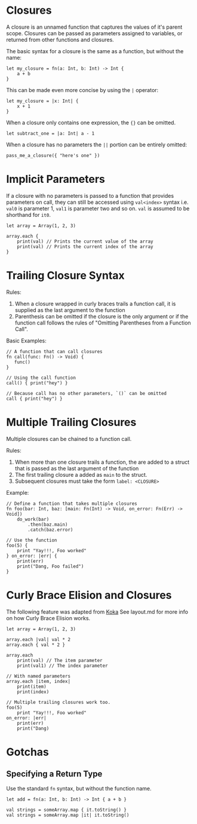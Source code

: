 # Closures

A closure is an unnamed function that captures the values of it's parent scope.
Closures can be passed as parameters assigned to variables, or returned from other functions and
closures.

The basic syntax for a closure is the same as a function, but without the name:
```
let my_closure = fn(a: Int, b: Int) -> Int {
    a + b
}
```

This can be made even more concise by using the `|` operator:
```
let my_closure = |x: Int| {
    x + 1
}
```

When a closure only contains one expression, the `{}` can be omitted.

```
let subtract_one = |a: Int| a - 1
```

When a closure has no parameters the `||` portion can be entirely omitted:
```
pass_me_a_closure({ "here's one" })
```

# Implicit Parameters

If a closure with no parameters is passed to a function that provides parameters
on call, they can still be accessed using `val<index>` syntax i.e. `val0` is parameter
1, `val1` is parameter two and so on. `val` is assumed to be shorthand for `it0`.

```
let array = Array(1, 2, 3)

array.each {
    print(val) // Prints the current value of the array
    print(val) // Prints the current index of the array
}
```

# Trailing Closure Syntax

Rules:
1. When a closure wrapped in curly braces trails a function call, it is supplied as the last
   argument to the function
2. Parenthesis can be omitted if the closure is the only argument or if the function call
   follows the rules of "Omitting Parentheses from a Function Call".

Basic Examples:
```
// A function that can call closures
fn call(func: Fn() -> Void) {
   func()
}

// Using the call function
call() { print("hey") }

// Because call has no other parameters, `()` can be omitted
call { print("hey") }
```

# Multiple Trailing Closures

Multiple closures can be chained to a function call.

Rules:
1. When more than one closure trails a function, the are added to a struct that is passed as the
   last argument of the function
2. The first trailing closure a added as `main` to the struct.
3. Subsequent closures must take the form `label: <CLOSURE>`

Example:
```
// Define a function that takes multiple closures
fn foo(bar: Int, baz: [main: Fn(Int) -> Void, on_error: Fn(Err) -> Void])
    do_work(bar)
        .then(baz.main)
        .catch(baz.error)

// Use the function
foo(5) {
    print "Yay!!!, Foo worked"
} on_error: |err| {
    print(err)
    print("Dang, Foo failed")
}
```


# Curly Brace Elision and Closures

The following feature was adapted from [Koka](https://koka-lang.github.io) See layout.md for more
info on how Curly Brace Elision works.

```
let array = Array(1, 2, 3)

array.each |val| val * 2
array.each { val * 2 }

array.each
    print(val) // The item parameter
    print(val1) // The index parameter

// With named parameters
array.each |item, index|
    print(item)
    print(index)

// Multiple trailing closures work too.
foo(5)
    print "Yay!!!, Foo worked"
on_error: |err|
    print(err)
    print("Dang)
```

# Gotchas

## Specifying a Return Type

Use the standard `fn` syntax, but without the function name.
```
let add = fn(a: Int, b: Int) -> Int { a + b }
```

```
val strings = someArray.map { it.toString() }
val strings = someArray.map |it| it.toString()
```
